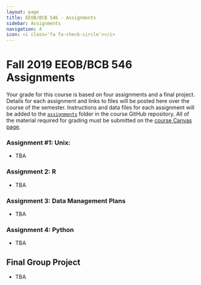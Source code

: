```yaml
---
layout: page
title: EEOB/BCB 546 - Assignments
sidebar: Assignments
navigation: 4
icon: <i class='fa fa-check-circle'></i> 
---
```


# Fall 2019 EEOB/BCB 546 Assignments

Your grade for this course is based on four assignments and a final project. Details for each assignment and links to files will be posted here over the course of the semester.
Instructions and data files for each assignment will be added to the [`assignments`](https://github.com/EEOB-BioData/BCB546-Spring2021/tree/main/assignments) folder in the course
GitHub repository. 
All of the material required for grading must be submitted on the [course Canvas page](https://canvas.iastate.edu/courses/79905). 

### Assignment #1: Unix:
* TBA

### Assignment 2: R
* TBA  

### Assignment 3: Data Management Plans

* TBA

### Assignment 4: Python

* TBA

## Final Group Project

* TBA
